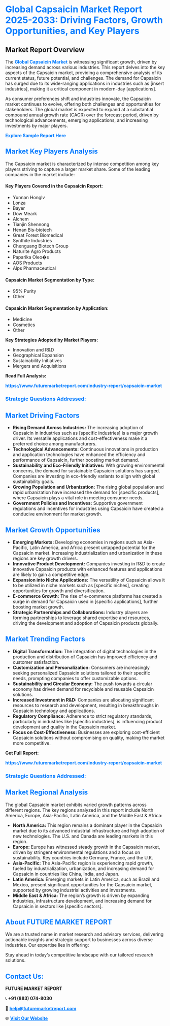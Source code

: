 <h1 style="color: #007BFF;">Global Capsaicin Market Report 2025-2033: Driving Factors, Growth Opportunities, and Key Players</h1>

<section id="overview">
<h2>Market Report Overview</h2>
<p>The <a href="https://www.futuremarketreport.com/industry-report/capsaicin-market" style="color: #007BFF; text-decoration: none;"><strong>Global Capsaicin Market</strong></a> is witnessing significant growth, driven by increasing demand across various industries. This report delves into the key aspects of the Capsaicin market, providing a comprehensive analysis of its current status, future potential, and challenges. The demand for Capsaicin has surged due to its wide-ranging applications in industries such as [insert industries], making it a critical component in modern-day [applications].</p>
<p>As consumer preferences shift and industries innovate, the Capsaicin market continues to evolve, offering both challenges and opportunities for stakeholders. The global market is expected to expand at a substantial compound annual growth rate (CAGR) over the forecast period, driven by technological advancements, emerging applications, and increasing investments by major players.</p>
</section>

<section id="overview">
<p><a href="https://www.futuremarketreport.com/request-sample/reportId=90170" style="color: #007BFF; text-decoration: none;"><strong>Explore Sample Report Here</strong></a></p>
</section>

<section id="key-players">
<h2 style="color: #007BFF;">Market Key Players Analysis</h2>
<p>The Capsaicin market is characterized by intense competition among key players striving to capture a larger market share. Some of the leading companies in the market include:</p>
<h4>Key Players Covered in the Capsaicin Report:</h4>
<ul><li>Yunnan Honglv</li><li>Lonza</li><li>Bayer</li><li>Dow Meark</li><li>Alchem</li><li>Tianjin Shennong</li><li>Henan Bis-biotech</li><li>Great Forest Biomedical</li><li>Synthite Industries</li><li>Chenguang Biotech Group</li><li>Naturite Agro Products</li><li>Paparika Oleo�s</li><li>AOS Products</li><li>Alps Pharmaceutical</li></ul>
<h4>Capsaicin Market Segmentation by Type:</h4>
<ul><li>95% Purity</li><li>Other</li></ul>

<h4>Capsaicin Market Segmentation by Application:</h4>
<ul><li>Medicine</li><li>Cosmetics</li><li>Other</li></ul>
<p><strong>Key Strategies Adopted by Market Players:</strong></p>
<ul>
<li>Innovation and R&D</li>
<li>Geographical Expansion</li>
<li>Sustainability Initiatives</li>
<li>Mergers and Acquisitions</li>
</ul>
</section>

<section>
<p><strong>Read Full Analysis: </strong></p><a href="https://www.futuremarketreport.com/industry-report/capsaicin-market" style="color: #007BFF; text-decoration: none;"><strong>https://www.futuremarketreport.com/industry-report/capsaicin-market</strong></a>
<h3 style="color: #007BFF;">Strategic Questions Addressed:</h3>
</section>

<section id="driving-factors">
<h2 style="color: #007BFF;">Market Driving Factors</h2>
<ul>
<li><strong>Rising Demand Across Industries:</strong> The increasing adoption of Capsaicin in industries such as [specific industries] is a major growth driver. Its versatile applications and cost-effectiveness make it a preferred choice among manufacturers.</li>
<li><strong>Technological Advancements:</strong> Continuous innovations in production and application technologies have enhanced the efficiency and performance of Capsaicin, further boosting market demand.</li>
<li><strong>Sustainability and Eco-Friendly Initiatives:</strong> With growing environmental concerns, the demand for sustainable Capsaicin solutions has surged. Companies are investing in eco-friendly variants to align with global sustainability goals.</li>
<li><strong>Growing Population and Urbanization:</strong> The rising global population and rapid urbanization have increased the demand for [specific products], where Capsaicin plays a vital role in meeting consumer needs.</li>
<li><strong>Government Policies and Incentives:</strong> Supportive government regulations and incentives for industries using Capsaicin have created a conducive environment for market growth.</li>
</ul>
</section>

<section id="growth-opportunities">
<h2 style="color: #007BFF;">Market Growth Opportunities</h2>
<ul>
<li><strong>Emerging Markets:</strong> Developing economies in regions such as Asia-Pacific, Latin America, and Africa present untapped potential for the Capsaicin market. Increasing industrialization and urbanization in these regions are key growth drivers.</li>
<li><strong>Innovative Product Development:</strong> Companies investing in R&D to create innovative Capsaicin products with enhanced features and applications are likely to gain a competitive edge.</li>
<li><strong>Expansion into Niche Applications:</strong> The versatility of Capsaicin allows it to be utilized in niche markets such as [specific niches], creating opportunities for growth and diversification.</li>
<li><strong>E-commerce Growth:</strong> The rise of e-commerce platforms has created a surge in demand for Capsaicin used in [specific applications], further boosting market growth.</li>
<li><strong>Strategic Partnerships and Collaborations:</strong> Industry players are forming partnerships to leverage shared expertise and resources, driving the development and adoption of Capsaicin products globally.</li>
</ul>
</section>

<section id="trending-factors">
<h2 style="color: #007BFF;">Market Trending Factors</h2>
<ul>
<li><strong>Digital Transformation:</strong> The integration of digital technologies in the production and distribution of Capsaicin has improved efficiency and customer satisfaction.</li>
<li><strong>Customization and Personalization:</strong> Consumers are increasingly seeking personalized Capsaicin solutions tailored to their specific needs, prompting companies to offer customizable options.</li>
<li><strong>Sustainability and Circular Economy:</strong> The push towards a circular economy has driven demand for recyclable and reusable Capsaicin solutions.</li>
<li><strong>Increased Investment in R&D:</strong> Companies are allocating significant resources to research and development, resulting in breakthroughs in Capsaicin technology and applications.</li>
<li><strong>Regulatory Compliance:</strong> Adherence to strict regulatory standards, particularly in industries like [specific industries], is influencing product development and quality in the Capsaicin market.</li>
<li><strong>Focus on Cost-Effectiveness:</strong> Businesses are exploring cost-efficient Capsaicin solutions without compromising on quality, making the market more competitive.</li>
</ul>
</section>

<section>
<p><strong>Get Full Report: </strong></p><a href="https://www.futuremarketreport.com/industry-report/capsaicin-market" style="color: #007BFF; text-decoration: none;"><strong>https://www.futuremarketreport.com/industry-report/capsaicin-market</strong></a>
<h3 style="color: #007BFF;">Strategic Questions Addressed:</h3>
</section>


<section id="regional-analysis">
<h2 style="color: #007BFF;">Market Regional Analysis</h2>
<p>The global Capsaicin market exhibits varied growth patterns across different regions. The key regions analyzed in this report include North America, Europe, Asia-Pacific, Latin America, and the Middle East & Africa:</p>
<ul>
<li><strong>North America:</strong> This region remains a dominant player in the Capsaicin market due to its advanced industrial infrastructure and high adoption of new technologies. The U.S. and Canada are leading markets in this region.</li>
<li><strong>Europe:</strong> Europe has witnessed steady growth in the Capsaicin market, driven by stringent environmental regulations and a focus on sustainability. Key countries include Germany, France, and the U.K.</li>
<li><strong>Asia-Pacific:</strong> The Asia-Pacific region is experiencing rapid growth, fueled by industrialization, urbanization, and increasing demand for Capsaicin in countries like China, India, and Japan.</li>
<li><strong>Latin America:</strong> Emerging markets in Latin America, such as Brazil and Mexico, present significant opportunities for the Capsaicin market, supported by growing industrial activities and investments.</li>
<li><strong>Middle East & Africa:</strong> The region’s growth is driven by expanding industries, infrastructure development, and increasing demand for Capsaicin in sectors like [specific sectors].</li>
</ul>
</section>

<footer>
<h2 style="color: #007BFF;">About FUTURE MARKET REPORT</h2>
<p>We are a trusted name in market research and advisory services, delivering actionable insights and strategic support to businesses across diverse industries. Our expertise lies in offering:</p>

<p>Stay ahead in today’s competitive landscape with our tailored research solutions.</p>

<h2 style="color: #007BFF;">Contact Us:</h2>
<p><strong>FUTURE MARKET REPORT</strong></p>
<p>📞 <strong>+91 (883) 074-8030</strong></p>
<p>📧 <strong><a href="mailto:help@futuremarketreport.com" style="color: #007BFF;">help@futuremarketreport.com</a></strong></p>
<p>🌐 <strong><a href="https://www.futuremarketreport.com/" style="color: #007BFF;">Visit Our Website</a></strong></p>
</footer>